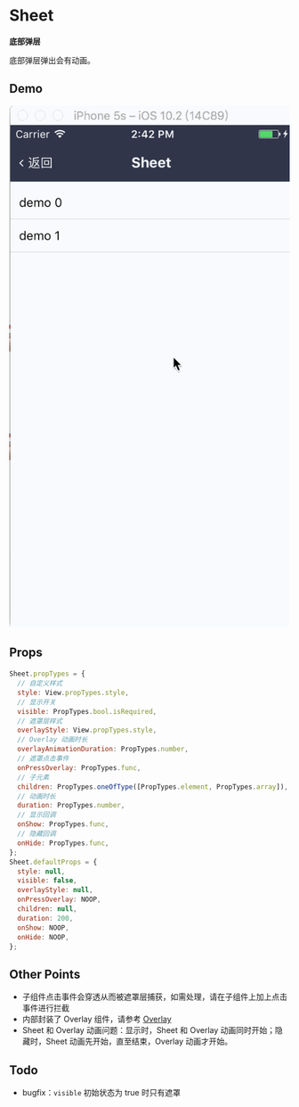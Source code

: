 # Sheet

**底部弹层**

底部弹层弹出会有动画。

## Demo

![navBar demo](demo.gif)

## Props

```js
Sheet.propTypes = {
  // 自定义样式
  style: View.propTypes.style,
  // 显示开关
  visible: PropTypes.bool.isRequired,
  // 遮罩层样式
  overlayStyle: View.propTypes.style,
  // Overlay 动画时长
  overlayAnimationDuration: PropTypes.number,
  // 遮罩点击事件
  onPressOverlay: PropTypes.func,
  // 子元素
  children: PropTypes.oneOfType([PropTypes.element, PropTypes.array]),
  // 动画时长
  duration: PropTypes.number,
  // 显示回调
  onShow: PropTypes.func,
  // 隐藏回调
  onHide: PropTypes.func,
};
Sheet.defaultProps = {
  style: null,
  visible: false,
  overlayStyle: null,
  onPressOverlay: NOOP,
  children: null,
  duration: 200,
  onShow: NOOP,
  onHide: NOOP,
};
```

## Other Points

- 子组件点击事件会穿透从而被遮罩层捕获，如需处理，请在子组件上加上点击事件进行拦截
- 内部封装了 Overlay 组件，请参考 [Overlay](https://github.com/dragonwong/rnx-ui/tree/master/Overlay)
- Sheet 和 Overlay 动画问题：显示时，Sheet 和 Overlay 动画同时开始；隐藏时，Sheet 动画先开始，直至结束，Overlay 动画才开始。

## Todo

- bugfix：`visible` 初始状态为 true 时只有遮罩
